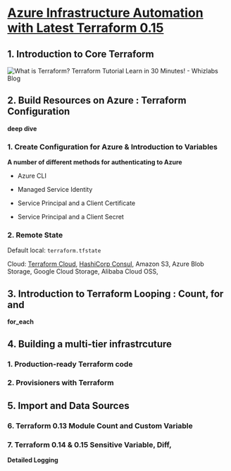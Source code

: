 # [Azure Infrastructure Automation with Latest Terraform 0.15](https://fpt-software.udemy.com/course/jumpstart-terraform12-on-azure/)

## 1.  **Introduction to Core Terraform**

![What is Terraform? Terraform Tutorial Learn in 30 Minutes! - Whizlabs Blog](https://www.whizlabs.com/blog/wp-content/uploads/2021/04/Terraform-1.png)

## 2.  **Build Resources on Azure : Terraform Configuration**
**deep dive**

###  1. Create Configuration for Azure & Introduction to Variables

**A number of different methods for authenticating to Azure**

- Azure CLI

- Managed Service Identity

-  Service Principal and a Client Certificate

- Service Principal and a Client Secret

### 2.  Remote State

Default local: `terraform.tfstate`

Cloud: [Terraform Cloud](https://www.hashicorp.com/products/terraform/), [HashiCorp Consul](https://www.consul.io/), Amazon S3, Azure Blob Storage, Google Cloud Storage, Alibaba Cloud OSS, 

## 3.  **Introduction to Terraform Looping : Count, for and**
**for_each**

## 4. **Building a multi-tier infrastrcuture**

### 1. Production-ready Terraform code

### 2. Provisioners with Terraform

## 5. **Import and Data Sources**

### 6. **Terraform 0.13 Module Count and Custom Variable**

### 7. **Terraform 0.14 & 0.15 Sensitive Variable, Diff,**
**Detailed Logging**
